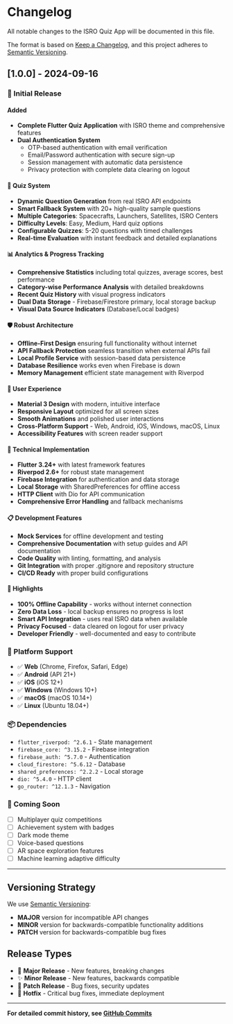 # Changelog

All notable changes to the ISRO Quiz App will be documented in this file.

The format is based on [Keep a Changelog](https://keepachangelog.com/en/1.0.0/),
and this project adheres to [Semantic Versioning](https://semver.org/spec/v2.0.0.html).

## [1.0.0] - 2024-09-16

### 🎉 Initial Release

#### Added
- **Complete Flutter Quiz Application** with ISRO theme and comprehensive features
- **Dual Authentication System**
  - OTP-based authentication with email verification
  - Email/Password authentication with secure sign-up
  - Session management with automatic data persistence
  - Privacy protection with complete data clearing on logout

#### 🎯 Quiz System
- **Dynamic Question Generation** from real ISRO API endpoints
- **Smart Fallback System** with 20+ high-quality sample questions
- **Multiple Categories**: Spacecrafts, Launchers, Satellites, ISRO Centers
- **Difficulty Levels**: Easy, Medium, Hard quiz options
- **Configurable Quizzes**: 5-20 questions with timed challenges
- **Real-time Evaluation** with instant feedback and detailed explanations

#### 📊 Analytics & Progress Tracking
- **Comprehensive Statistics** including total quizzes, average scores, best performance
- **Category-wise Performance Analysis** with detailed breakdowns
- **Recent Quiz History** with visual progress indicators
- **Dual Data Storage** - Firebase/Firestore primary, local storage backup
- **Visual Data Source Indicators** (Database/Local badges)

#### 🛡️ Robust Architecture
- **Offline-First Design** ensuring full functionality without internet
- **API Fallback Protection** seamless transition when external APIs fail
- **Local Profile Service** with session-based data persistence
- **Database Resilience** works even when Firebase is down
- **Memory Management** efficient state management with Riverpod

#### 🎨 User Experience
- **Material 3 Design** with modern, intuitive interface
- **Responsive Layout** optimized for all screen sizes
- **Smooth Animations** and polished user interactions
- **Cross-Platform Support** - Web, Android, iOS, Windows, macOS, Linux
- **Accessibility Features** with screen reader support

#### 🔧 Technical Implementation
- **Flutter 3.24+** with latest framework features
- **Riverpod 2.6+** for robust state management
- **Firebase Integration** for authentication and data storage
- **Local Storage** with SharedPreferences for offline access
- **HTTP Client** with Dio for API communication
- **Comprehensive Error Handling** and fallback mechanisms

#### 📋 Development Features
- **Mock Services** for offline development and testing
- **Comprehensive Documentation** with setup guides and API documentation
- **Code Quality** with linting, formatting, and analysis
- **Git Integration** with proper .gitignore and repository structure
- **CI/CD Ready** with proper build configurations

#### 🌟 Highlights
- **100% Offline Capability** - works without internet connection
- **Zero Data Loss** - local backup ensures no progress is lost
- **Smart API Integration** - uses real ISRO data when available
- **Privacy Focused** - data cleared on logout for user privacy
- **Developer Friendly** - well-documented and easy to contribute

### 🚀 Platform Support
- ✅ **Web** (Chrome, Firefox, Safari, Edge)
- ✅ **Android** (API 21+)
- ✅ **iOS** (iOS 12+)
- ✅ **Windows** (Windows 10+)
- ✅ **macOS** (macOS 10.14+)
- ✅ **Linux** (Ubuntu 18.04+)

### 📦 Dependencies
- `flutter_riverpod: ^2.6.1` - State management
- `firebase_core: ^3.15.2` - Firebase integration
- `firebase_auth: ^5.7.0` - Authentication
- `cloud_firestore: ^5.6.12` - Database
- `shared_preferences: ^2.2.2` - Local storage
- `dio: ^5.4.0` - HTTP client
- `go_router: ^12.1.3` - Navigation

### 🔮 Coming Soon
- [ ] Multiplayer quiz competitions
- [ ] Achievement system with badges
- [ ] Dark mode theme
- [ ] Voice-based questions
- [ ] AR space exploration features
- [ ] Machine learning adaptive difficulty

---

## Versioning Strategy

We use [Semantic Versioning](https://semver.org/):
- **MAJOR** version for incompatible API changes
- **MINOR** version for backwards-compatible functionality additions
- **PATCH** version for backwards-compatible bug fixes

## Release Types

- 🎉 **Major Release** - New features, breaking changes
- ✨ **Minor Release** - New features, backwards compatible
- 🐛 **Patch Release** - Bug fixes, security updates
- 🚨 **Hotfix** - Critical bug fixes, immediate deployment

---

**For detailed commit history, see [GitHub Commits](https://github.com/Bhavikpim123/isroquiz/commits/main)**